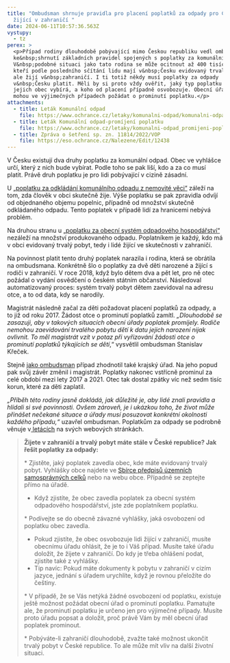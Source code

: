 ```yaml
---
title: "Ombudsman shrnuje pravidla pro placení poplatků za odpady pro Čechy
  žijící v zahraničí "
date: 2024-06-11T10:57:36.563Z
vystupy:
  - tz
perex: >
  <p>Případ rodiny dlouhodobě pobývající mimo Českou republiku vedl ombudsmana
  ke&nbsp;shrnutí základních pravidel spojených s poplatky za komunální odpad.
  V&nbsp;podobné situaci jako tato rodina se může ocitnout až 400 tisíc Čechů,
  kteří podle posledního sčítání lidu mají v&nbsp;Česku evidovaný trvalý pobyt,
  ale žijí v&nbsp;zahraničí. I ti totiž někdy musí poplatky za odpady
  v&nbsp;Česku platit. Měli by si proto vždy ověřit, jaký typ poplatku za odpady
  jejich obec vybírá, a koho od placení případně osvobozuje. Obecní úřad také
  mohou ve výjimečných případech požádat o prominutí poplatku.</p>
attachments:
  - title: Leták Komunální odpad
    file: https://www.ochrance.cz/letaky/komunalni-odpad/komunalni-odpad.pdf
  - title: Leták Komunální odpad-promíjení poplatku
    file: https://www.ochrance.cz/letaky/komunalni-odpad_promijeni-poplatku/komunalni-odpad_promijeni-poplatku.pdf
  - title: Zpráva o šetření sp. zn. 11814/2022/VOP
    file: https://eso.ochrance.cz/Nalezene/Edit/12438
---
```

<p>V Česku existují dva druhy poplatku za komunální odpad. Obec ve vyhlášce určí, který z nich bude vybírat. Podle toho se pak liší, kdo a za co musí platit. Právě druh poplatku je pro lidi pobývající v cizině zásadní.</p>

<p>U <a href="https://www.zakonyprolidi.cz/cs/1990-565#cast2-hlava7-dil3">&bdquo;poplatku za odkládání komunálního odpadu z&nbsp;nemovité věci&ldquo;</a> záleží na tom, zda člověk v obci skutečně žije. Výše poplatku se pak zpravidla odvíjí od objednaného objemu popelnic, případně od množství skutečně odkládaného odpadu. Tento poplatek v&nbsp;případě lidí&nbsp;za hranicemi nebývá problém.</p>

<p>Na druhou stranu u <a href="https://www.zakonyprolidi.cz/cs/1990-565#cast2-hlava7-dil2">&bdquo;poplatku za obecní systém odpadového hospodářství&ldquo;</a> nezáleží na množství produkovaného odpadu. Poplatníkem je každý, kdo má v&nbsp;obci evidovaný trvalý pobyt, tedy i lidé žijící ve skutečnosti v&nbsp;zahraničí.</p>

<p>Na povinnost platit tento druhý poplatek narazila i rodina, která se obrátila na ombudsmana. Konkrétně šlo o poplatky za dvě děti narozené a žijící s rodiči v zahraničí. V&nbsp;roce 2018, když bylo dětem dva a pět let, pro ně otec požádal o vydání osvědčení o českém státním občanství. Následoval automatizovaný proces: systém trvalý pobyt dětem zaevidoval na adresu otce, a to od data, kdy se narodily.</p>

<p>Magistrát následně začal za děti požadovat placení poplatků za odpady, a to již od roku 2017. Žádost otce o prominutí poplatků zamítl. <em>&bdquo;Dlouhodobě se zasazuji, aby v&nbsp;takových situacích obecní úřady poplatek promíjely. Rodiče nemohou zaevidování trvalého pobytu dětí k&nbsp;datu jejich narození nijak ovlivnit. To měl magistrát vzít v potaz při vyřizování žádosti otce o prominutí poplatků týkajících se dětí</em>,&ldquo; vysvětlil ombudsman Stanislav Křeček.</p>

<p>Stejně <a href="https://eso.ochrance.cz/Nalezene/Edit/12438">jako ombudsman</a> případ zhodnotil také krajský úřad. Na jeho popud pak svůj závěr změnil i magistrát. Poplatky nakonec vstřícně prominul za celé období mezi lety 2017 a 2021. Otec tak dostal zpátky víc než sedm tisíc korun, které za děti zaplatil.</p>

<p><em>&bdquo;Příběh této rodiny jasně dokládá, jak důležité je, aby lidé znali pravidla a hlídali si své povinnosti. Ovšem zároveň, je i ukázkou toho, že život může přinášet nečekané situace a úřady musí posuzovat konkrétní okolnosti každého případu,&ldquo;</em> uzavřel ombudsman. Poplatkům za odpady se podrobně věnuje v<a href="https://www.ochrance.cz/situace/bydleni/"> letácích</a> na svých webových stránkách.</p>

<blockquote>
<p><strong>Žijete v&nbsp;zahraničí a trvalý pobyt máte stále v&nbsp;České republice? Jak řešit poplatky za odpady:</strong></p>

<p>* Zjistěte, jaký poplatek zavedla obec, kde máte evidovaný trvalý pobyt. Vyhlášky obce najdete ve <a href="https://sbirkapp.gov.cz/vyhledavani">Sbírce předpisů územních samosprávných celků</a> nebo na webu obce. Případně se zeptejte přímo na úřadě.</p>

<ul>
	<li>Když zjistíte, že obec zavedla poplatek za obecní systém odpadového hospodářství, jste zde poplatníkem poplatku.</li>
</ul>

<p>* Podívejte se do obecně závazné vyhlášky, jaká osvobození od poplatku obec zavedla.</p>

<ul>
	<li>Pokud zjistíte, že obec osvobozuje lidi žijící v zahraničí, musíte obecnímu úřadu ohlásit, že je to i Váš případ. Musíte také úřadu doložit, že žijete v zahraničí. Do kdy je třeba ohlášení podat, zjistíte také z vyhlášky.</li>
	<li>Tip navíc: Pokud máte dokumenty k pobytu v zahraničí v cizím jazyce, jednání s úřadem urychlíte, když je rovnou přeložíte do češtiny.</li>
</ul>

<p>* V případě, že se Vás netýká žádné osvobození od poplatku, existuje ještě možnost požádat obecní úřad o prominutí poplatku. Pamatujte ale, že prominutí poplatku je určeno jen pro výjimečné případy. Musíte proto úřadu popsat a doložit, proč právě Vám by měl obecní úřad poplatek prominout.</p>

<p>* Pobýváte-li zahraničí dlouhodobě, zvažte také možnost ukončit trvalý pobyt v České republice. To ale může mít vliv na další životní situaci.</p>
</blockquote>
